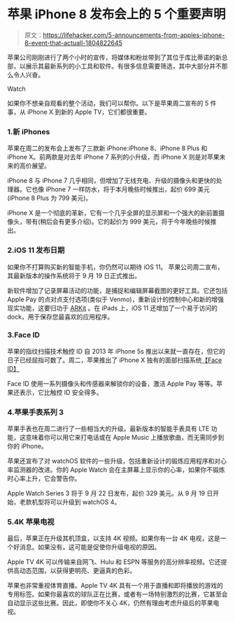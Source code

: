 # 苹果 iPhone 8 发布会上的 5 个重要声明

> 原文：<https://lifehacker.com/5-announcements-from-apples-iphone-8-event-that-actuall-1804822645>

苹果公司刚刚进行了两个小时的宣传，将媒体和粉丝带到了其位于库比蒂诺的新总部，以展示其最新系列的小工具和软件。有很多信息需要筛选，其中大部分并不那么令人兴奋。

Watch

如果你不想亲自观看的整个活动，我们可以帮你。以下是苹果周二宣布的 5 件事，从 iPhone X 到新的 Apple TV，它们都很重要。

### 1.新 iPhones

苹果在周二的发布会上发布了三款新 iPhone:iPhone 8、iPhone 8 Plus 和 iPhone X。前两款是对去年 iPhone 7 系列的小升级，而 iPhone X 则是对苹果未来的高价展望。

iPhone 8 与 iPhone 7 几乎相同，但增加了无线充电、升级的摄像头和更快的处理器。它也像 iPhone 7 一样防水，将于本月晚些时候推出，起价 699 美元(iPhone 8 Plus 为 799 美元)。

iPhone X 是一个彻底的革新，它有一个几乎全屏的显示屏和一个强大的新前置摄像头，带有(稍后会有更多介绍)。它的起价为 999 美元，将于今年晚些时候推出。

### 2.iOS 11 发布日期

如果你不打算购买新的智能手机，你仍然可以期待 iOS 11。 苹果公司周二宣布，其最新版本的操作系统将于 9 月 19 日正式推出。

新软件增加了记录屏幕活动的功能，是捕捉和编辑屏幕截图的更好工具。它还包括 Apple Pay 的点对点支付选项(类似于 Venmo)，重新设计的控制中心和新的增强现实功能，这要归功于 [ARKit](http://lifehacker.com/how-to-get-started-using-apple-s-arkit-augmented-realit-1797690723) 。在 iPads 上，iOS 11 还增加了一个易于访问的 dock，用于保存您最喜欢的应用程序。

### 3.Face ID

苹果的指纹扫描技术触控 ID 自 2013 年 iPhone 5s 推出以来就一直存在，但它的日子已经屈指可数了。周二，苹果推出了 iPhone X 独有的面部扫描系统[【Face ID】](http://lifehacker.com/what-you-need-to-know-about-face-id-on-the-iphone-x-1804641406)

Face ID 使用一系列摄像头和传感器来解锁你的设备，激活 Apple Pay 等等。苹果还表示，它比触控 ID 安全得多。

### 4.苹果手表系列 3

苹果手表也在周二进行了一些相当大的升级。最新版本的智能手表具有 LTE 功能，这意味着你可以用它来打电话或在 Apple Music 上播放歌曲，而无需同步到你的 iPhone。

苹果还宣布了对 watchOS 软件的一些升级，包括重新设计的锻炼应用程序和对心率监测器的改进。你的 Apple Watch 会在主屏幕上显示你的心率，如果你不锻炼时心率上升，它会警告你。

Apple Watch Series 3 将于 9 月 22 日发布，起价 329 美元。从 9 月 19 日开始，老款机型将可以升级到 watchOS 4。

### 5.4K 苹果电视

最后，苹果正在升级其机顶盒，以支持 4K 视频。如果你有一台 4K 电视，这是一个好消息。如果没有，这可能是促使你升级电视的原因。

Apple TV 4K 可以传输来自网飞、Hulu 和 ESPN 等服务的高分辨率视频。它还提供高动态范围，以获得更明亮、更逼真的色彩。

苹果也非常重视体育直播。Apple TV 4K 具有一个用于直播和即将播放的游戏的专用标签。如果你最喜欢的球队正在比赛，或者有一场特别激烈的比赛，它甚至会自动显示这些比赛。因此，即使你不关心 4K，仍然有理由考虑升级后的苹果电视。